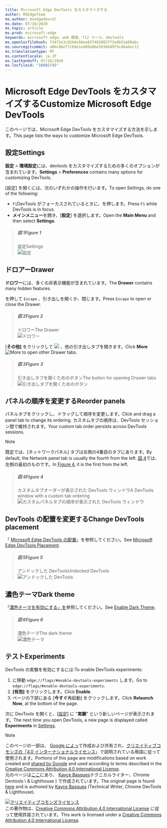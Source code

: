 ```yaml
---
title: Microsoft Edge DevTools をカスタマイズする
author: MSEdgeTeam
ms.author: msedgedevrel
ms.date: 07/16/2020
ms.topic: article
ms.prod: microsoft-edge
keywords: microsoft edge、web 開発、f12 ツール、devtools
ms.openlocfilehash: f34f2e3c02b0c66ee02f4810827f3adb51a60abc
ms.sourcegitcommit: a06c86ef7c69e1e400a0be5938449f3c4ba6ec72
ms.translationtype: MT
ms.contentlocale: ja-JP
ms.lasthandoff: 07/16/2020
ms.locfileid: "10882745"
---
```

<!-- Copyright Kayce Basques 

   Licensed under the Apache License, Version 2.0 (the "License");
   you may not use this file except in compliance with the License.
   You may obtain a copy of the License at

       https://www.apache.org/licenses/LICENSE-2.0

   Unless required by applicable law or agreed to in writing, software
   distributed under the License is distributed on an "AS IS" BASIS,
   WITHOUT WARRANTIES OR CONDITIONS OF ANY KIND, either express or implied.
   See the License for the specific language governing permissions and
   limitations under the License.  -->





# <span data-ttu-id="9d53a-103">Microsoft Edge DevTools をカスタマイズする</span><span class="sxs-lookup"><span data-stu-id="9d53a-103">Customize Microsoft Edge DevTools</span></span>   

  

<span data-ttu-id="9d53a-104">このページでは、Microsoft Edge DevTools をカスタマイズする方法を示します。</span><span class="sxs-lookup"><span data-stu-id="9d53a-104">This page lists the ways to customize Microsoft Edge DevTools.</span></span>  

## <span data-ttu-id="9d53a-105">設定</span><span class="sxs-lookup"><span data-stu-id="9d53a-105">Settings</span></span>   

<span data-ttu-id="9d53a-106">**設定**  > **環境設定**には、devtools をカスタマイズするための多くのオプションが含まれています。</span><span class="sxs-lookup"><span data-stu-id="9d53a-106">**Settings** > **Preferences** contains many options for customizing DevTools.</span></span>  

<span data-ttu-id="9d53a-107">[設定] を開くには、次のいずれかの操作を行います。</span><span class="sxs-lookup"><span data-stu-id="9d53a-107">To open Settings, do one of the following:</span></span>  

*   <span data-ttu-id="9d53a-108">`F1`DevTools がフォーカスされているときに、を押します。</span><span class="sxs-lookup"><span data-stu-id="9d53a-108">Press `F1` while DevTools is in focus.</span></span>  
*   <span data-ttu-id="9d53a-109">**メインメニュー**を開き、[**設定**] を選択します。</span><span class="sxs-lookup"><span data-stu-id="9d53a-109">Open the **Main Menu** and then select **Settings**.</span></span>  

> ##### <span data-ttu-id="9d53a-110">図 1</span><span class="sxs-lookup"><span data-stu-id="9d53a-110">Figure 1</span></span>  
> <span data-ttu-id="9d53a-111">設定</span><span class="sxs-lookup"><span data-stu-id="9d53a-111">Settings</span></span>  
> ![設定][ImageSettings]  

## <span data-ttu-id="9d53a-113">ドロアー</span><span class="sxs-lookup"><span data-stu-id="9d53a-113">Drawer</span></span>   

<span data-ttu-id="9d53a-114">**ドロワー**には、多くの非表示機能が含まれています。</span><span class="sxs-lookup"><span data-stu-id="9d53a-114">The **Drawer** contains many hidden features.</span></span>  

<span data-ttu-id="9d53a-115">を押して `Escape` 、引き出しを開くか、閉じます。</span><span class="sxs-lookup"><span data-stu-id="9d53a-115">Press `Escape` to open or close the Drawer.</span></span>  

> ##### <span data-ttu-id="9d53a-116">図 2</span><span class="sxs-lookup"><span data-stu-id="9d53a-116">Figure 2</span></span>  
> <span data-ttu-id="9d53a-117">ドロワー</span><span class="sxs-lookup"><span data-stu-id="9d53a-117">The Drawer</span></span>  
> ![ドロワー][ImageDrawerExample]  

<span data-ttu-id="9d53a-119">[**その他]** をクリックして ![ ][ImageMoreIcon] 、他の引き出しタブを開きます。</span><span class="sxs-lookup"><span data-stu-id="9d53a-119">Click **More** ![More][ImageMoreIcon]  to open other Drawer tabs.</span></span>  

> ##### <span data-ttu-id="9d53a-120">図 3</span><span class="sxs-lookup"><span data-stu-id="9d53a-120">Figure 3</span></span>  
> <span data-ttu-id="9d53a-121">引き出しタブを開くためのボタン</span><span class="sxs-lookup"><span data-stu-id="9d53a-121">The button for opening Drawer tabs</span></span>  
> ![引き出しタブを開くためのボタン][ImageMoreDrawerTabs]  

## <span data-ttu-id="9d53a-123">パネルの順序を変更する</span><span class="sxs-lookup"><span data-stu-id="9d53a-123">Reorder panels</span></span>   

<span data-ttu-id="9d53a-124">パネルタブをクリックし、ドラッグして順序を変更します。</span><span class="sxs-lookup"><span data-stu-id="9d53a-124">Click and drag a panel tab to change its ordering.</span></span>  <span data-ttu-id="9d53a-125">カスタムタブの順序は、DevTools セッション間で維持されます。</span><span class="sxs-lookup"><span data-stu-id="9d53a-125">Your custom tab order persists across DevTools sessions.</span></span>  

> [!NOTE]
> <span data-ttu-id="9d53a-126">既定では、[ネットワークパネル] タブは左側の4番目のタブにあります。</span><span class="sxs-lookup"><span data-stu-id="9d53a-126">By default, the Network panel tab is usually the fourth from the left.</span></span>  <span data-ttu-id="9d53a-127">[図 4](#figure-4)では、左側の最初のものです。</span><span class="sxs-lookup"><span data-stu-id="9d53a-127">In [Figure 4](#figure-4), it is the first from the left.</span></span>  

> ##### <span data-ttu-id="9d53a-128">図 4</span><span class="sxs-lookup"><span data-stu-id="9d53a-128">Figure 4</span></span>  
> <span data-ttu-id="9d53a-129">カスタムタブオーダーが表示された DevTools ウィンドウ</span><span class="sxs-lookup"><span data-stu-id="9d53a-129">A DevTools window with a custom tab ordering</span></span>    
> ![カスタムパネルタブの順序が表示された DevTools ウィンドウ][ImageCustomTabOrdering]  

## <span data-ttu-id="9d53a-131">DevTools の配置を変更する</span><span class="sxs-lookup"><span data-stu-id="9d53a-131">Change DevTools placement</span></span>   

<span data-ttu-id="9d53a-132">「 [Microsoft Edge DevTools の配置][DevToolsPlacement]」を参照してください。</span><span class="sxs-lookup"><span data-stu-id="9d53a-132">See [Microsoft Edge DevTools Placement][DevToolsPlacement].</span></span>  

> ##### <span data-ttu-id="9d53a-133">図 5</span><span class="sxs-lookup"><span data-stu-id="9d53a-133">Figure 5</span></span>  
> <span data-ttu-id="9d53a-134">アンドックした DevTools</span><span class="sxs-lookup"><span data-stu-id="9d53a-134">Undocked DevTools</span></span>  
> ![アンドックした DevTools][ImageUndock]  

## <span data-ttu-id="9d53a-136">濃色テーマ</span><span class="sxs-lookup"><span data-stu-id="9d53a-136">Dark theme</span></span>   

<span data-ttu-id="9d53a-137">「[濃色テーマを有効にする」を][DarkTheme]参照してください。</span><span class="sxs-lookup"><span data-stu-id="9d53a-137">See [Enable Dark Theme][DarkTheme].</span></span>  

> ##### <span data-ttu-id="9d53a-138">図 6</span><span class="sxs-lookup"><span data-stu-id="9d53a-138">Figure 6</span></span>  
> <span data-ttu-id="9d53a-139">濃色テーマ</span><span class="sxs-lookup"><span data-stu-id="9d53a-139">The dark theme</span></span>  
> ![濃色テーマ][ImageDarkTheme]  

## <span data-ttu-id="9d53a-141">テスト</span><span class="sxs-lookup"><span data-stu-id="9d53a-141">Experiments</span></span>   

<span data-ttu-id="9d53a-142">DevTools の実験を有効にするには:</span><span class="sxs-lookup"><span data-stu-id="9d53a-142">To enable DevTools experiments:</span></span>  

1.  <span data-ttu-id="9d53a-143">に移動 `edge://flags/#enable-devtools-experiments` します。</span><span class="sxs-lookup"><span data-stu-id="9d53a-143">Go to `edge://flags/#enable-devtools-experiments`.</span></span>  
1.  <span data-ttu-id="9d53a-144">**[有効]** をクリックします。</span><span class="sxs-lookup"><span data-stu-id="9d53a-144">Click **Enable**.</span></span>  
1.  <span data-ttu-id="9d53a-145">ページの下部にある [**今すぐ**再起動] をクリックします。</span><span class="sxs-lookup"><span data-stu-id="9d53a-145">Click **Relaunch Now**, at the bottom of the page.</span></span>  

<span data-ttu-id="9d53a-146">次に DevTools を開くと、[[設定](#settings)] に "**実験**" という新しいページが表示されます。</span><span class="sxs-lookup"><span data-stu-id="9d53a-146">The next time you open DevTools, a new page is displayed called **Experiments** in [Settings](#settings).</span></span>  

   

  

<!-- image links -->  

[ImageMoreIcon]: /microsoft-edge/devtools-guide-chromium/media/more-icon.msft.png  

[ImageSettings]: /microsoft-edge/devtools-guide-chromium/media/customize-settings-preferences.msft.png "図 1: 設定"  
[ImageDrawerExample]: /microsoft-edge/devtools-guide-chromium/media/customize-drawer-open.msft.png "図 2: ドロワー"  
[ImageMoreDrawerTabs]: /microsoft-edge/devtools-guide-chromium/media/customize-drawer-open-more-tools.msft.png "図 3: [引き出し] タブを開くためのボタン"  
[ImageCustomTabOrdering]: /microsoft-edge/devtools-guide-chromium/media/customize-network-first-position.msft.png "図 4: カスタムパネルタブの順序が表示された DevTools ウィンドウ"  
[ImageUndock]: /microsoft-edge/devtools-guide-chromium/media/customize-dev-tools-dock-side.msft.png "図 5: アンドックした DevTools"  
[ImageDarkTheme]: /microsoft-edge/devtools-guide-chromium/media/customize-settings-appearance-theme.msft.png "図 6: 濃色テーマ"  

<!-- links -->  

[DevToolsPlacement]: /microsoft-edge/devtools-guide-chromium/customize/placement "Microsoft Edge DevTools の配置を変更する (ドッキング解除、下へのドッキング、左へのドッキング)"  
[DarkTheme]: /microsoft-edge/devtools-guide-chromium/customize/dark-theme "Microsoft Edge DevTools でダークテーマを有効にする"  

> [!NOTE]
> <span data-ttu-id="9d53a-155">このページの一部は、 [Google によっ][GoogleSitePolicies]て作成および共有され、[クリエイティブコモンズの「4.0 インターナショナルライセンス][CCA4IL]」で説明されている用語に従って使用されます。</span><span class="sxs-lookup"><span data-stu-id="9d53a-155">Portions of this page are modifications based on work created and [shared by Google][GoogleSitePolicies] and used according to terms described in the [Creative Commons Attribution 4.0 International License][CCA4IL].</span></span>  
> <span data-ttu-id="9d53a-156">元のページは[ここ](https://developers.google.com/web/tools/chrome-devtools/customize/index)にあり、 [Kayce Basques][KayceBasques]テクニカルライター、Chrome Devtools \ & Lighthouse \) で作成されています。</span><span class="sxs-lookup"><span data-stu-id="9d53a-156">The original page is found [here](https://developers.google.com/web/tools/chrome-devtools/customize/index) and is authored by [Kayce Basques][KayceBasques] \(Technical Writer, Chrome DevTools \& Lighthouse\).</span></span>  

[![クリエイティブコモンズライセンス][CCby4Image]][CCA4IL]  
<span data-ttu-id="9d53a-158">この著作物は、[Creative Commons Attribution 4.0 International License][CCA4IL] に従って使用許諾されています。</span><span class="sxs-lookup"><span data-stu-id="9d53a-158">This work is licensed under a [Creative Commons Attribution 4.0 International License][CCA4IL].</span></span>  

[CCA4IL]: https://creativecommons.org/licenses/by/4.0  
[CCby4Image]: https://i.creativecommons.org/l/by/4.0/88x31.png  
[GoogleSitePolicies]: https://developers.google.com/terms/site-policies  
[KayceBasques]: https://developers.google.com/web/resources/contributors/kaycebasques  
